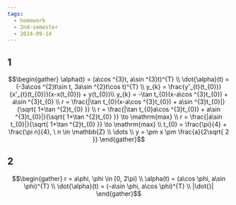 ```yaml
---
tags:
  - homework
  - 2nd-semester
  - 2024-09-14
---
```

## 1

$$\begin{gather}
\alpha(t) = (a\cos ^{3}t, a\sin ^{3}t)^{T} \\
\dot{\alpha}(t) = (-3a\cos ^{2}t\sin t, 3a\sin ^{2}t\cos t)^{T} \\
y_{k} = \frac{y'_{t}(t_{0})}{x'_{t}(t_{0})}(x-x(t_{0})) + y(t_{0})\\
y_{k} = -\tan t_{0}(x-a\cos ^{3}t_{0}) + a\sin ^{3}t_{0} \\
r = \frac{|\tan t_{0}(x-a\cos ^{3}t_{0}) + a\sin ^{3}t_{0}|}{\sqrt{ 1+\tan ^{2}t_{0} }} \\
r = \frac{|\tan t_{0}a\cos ^{3}t_{0}) + a\sin ^{3}t_{0}|}{\sqrt{ 1+\tan ^{2}t_{0} }} \to \mathrm{max} \\
r = \frac{|a\sin t_{0}|}{\sqrt{ 1+\tan ^{2}t_{0} }} \to \mathrm{max} \\
t_{0} = \frac{\pi}{4} + \frac{\pi n}{4}, \ n \in \mathbb{Z} \\
\dots \\
y = \pm x \pm \frac{a}{2\sqrt{ 2 }}
\end{gather}$$

## 2

$$\begin{gather}
r = a\phi, \phi \in [0, 2\pi) \\
\alpha(t) = (a\cos \phi, a\sin \phi)^{T} \\
\dot{\alpha}(t) = (-a\sin \phi, a\cos \phi)^{T} \\
|\dot{}|
\end{gather}$$